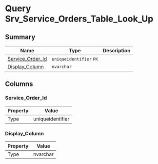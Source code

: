 # Query Srv_Service_Orders_Table_Look_Up


## Summary

| Name | Type | Description |
| - | - | --- |
|[Service_Order_Id](#service_order_id)|`uniqueidentifier` `PK`||
|[Display_Column](#display_column)|`nvarchar` ||

## Columns

### Service_Order_Id

| Property | Value |
| - | - |
|Type|uniqueidentifier|

### Display_Column

| Property | Value |
| - | - |
|Type|nvarchar|


